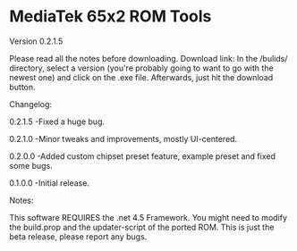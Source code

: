 # MediaTek 65x2 ROM Tools
Version 0.2.1.5

Please read all the notes before downloading.
Download link: In the /bulids/ directory, select a version (you're probably going to want to go with the newest one) and click on the .exe file. Afterwards, just hit the download button. 

Changelog: 

0.2.1.5
-Fixed a huge bug. 

0.2.1.0 
-Minor tweaks and improvements, mostly UI-centered. 

0.2.0.0 
-Added custom chipset preset feature, example preset and fixed some bugs.

0.1.0.0 
-Initial release.



Notes:

This software REQUIRES the .net 4.5 Framework.
You might need to modify the build.prop and the updater-script of the ported ROM.
This is just the beta release, please report any bugs.